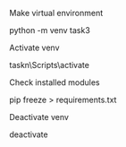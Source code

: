 Make virtual environment

python -m venv task3


Activate venv

taskn\Scripts\activate


Check installed modules

pip freeze > requirements.txt


Deactivate venv

deactivate